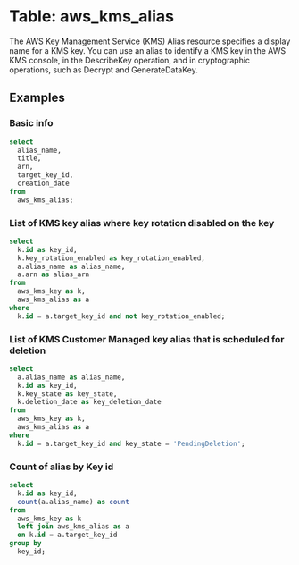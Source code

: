 # Table: aws_kms_alias

The AWS Key Management Service (KMS) Alias resource specifies a display name for a KMS key. You can use an alias to identify a KMS key in the AWS KMS console, in the DescribeKey operation, and in cryptographic operations, such as Decrypt and GenerateDataKey.

## Examples

### Basic info

```sql
select
  alias_name,
  title,
  arn,
  target_key_id,
  creation_date
from
  aws_kms_alias;
```

### List of KMS key alias where key rotation disabled on the key

```sql
select
  k.id as key_id,
  k.key_rotation_enabled as key_rotation_enabled,
  a.alias_name as alias_name,
  a.arn as alias_arn
from
  aws_kms_key as k,
  aws_kms_alias as a
where
  k.id = a.target_key_id and not key_rotation_enabled;
```

### List of KMS Customer Managed key alias that is scheduled for deletion

```sql
select
  a.alias_name as alias_name,
  k.id as key_id,
  k.key_state as key_state,
  k.deletion_date as key_deletion_date
from
  aws_kms_key as k,
  aws_kms_alias as a
where
  k.id = a.target_key_id and key_state = 'PendingDeletion';
```

### Count of alias by Key id

```sql
select
  k.id as key_id,
  count(a.alias_name) as count
from
  aws_kms_key as k
  left join aws_kms_alias as a
  on k.id = a.target_key_id
group by
  key_id;
```
